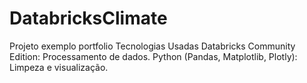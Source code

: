 # DatabricksClimate
Projeto exemplo portfolio
Tecnologias Usadas
Databricks Community Edition: Processamento de dados.
Python (Pandas, Matplotlib, Plotly): Limpeza e visualização.
